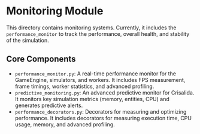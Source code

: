 # Monitoring Module

This directory contains monitoring systems. Currently, it includes the `performance_monitor` to track the performance, overall health, and stability of the simulation.

## Core Components

- `performance_monitor.py`: A real-time performance monitor for the GameEngine, simulators, and workers. It includes FPS measurement, frame timings, worker statistics, and advanced profiling.
- `predictive_monitoring.py`: An advanced predictive monitor for Crisalida. It monitors key simulation metrics (memory, entities, CPU) and generates predictive alerts.
- `performance_decorators.py`: Decorators for measuring and optimizing performance. It includes decorators for measuring execution time, CPU usage, memory, and advanced profiling.
